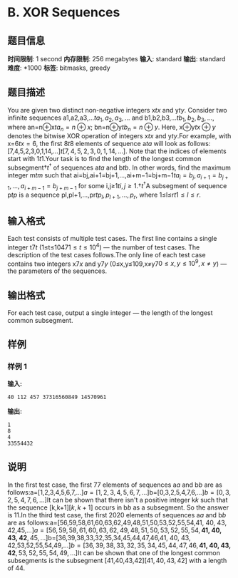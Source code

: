 # B. XOR Sequences

## 题目信息

**时间限制**: 1 second
**内存限制**: 256 megabytes
**输入**: standard
**输出**: standard
**难度**: *1000
**标签**: bitmasks, greedy

## 题目描述

You are given two distinct non-negative integers x$t$$x$ and y$t$$y$. Consider two infinite sequences a1,a2,a3,…$t$$a_1, a_2, a_3, \ldots$ and b1,b2,b3,…$t$$b_1, b_2, b_3, \ldots$, where an=n⊕x$t$$a_n = n \oplus x$; bn=n⊕y$t$$b_n = n \oplus y$. Here, x⊕y$t$$x \oplus y$ denotes the bitwise XOR operation of integers x$t$$x$ and y$t$$y$.For example, with x=6$t$$x = 6$, the first 8$t$$8$ elements of sequence a$t$$a$ will look as follows: [7,4,5,2,3,0,1,14,…]$t$$[7, 4, 5, 2, 3, 0, 1, 14, \ldots]$. Note that the indices of elements start with 1$t$$1$.Your task is to find the length of the longest common subsegment†$t$$^\dagger$ of sequences a$t$$a$ and b$t$$b$. In other words, find the maximum integer m$t$$m$ such that ai=bj,ai+1=bj+1,…,ai+m−1=bj+m−1$t$$a_i = b_j, a_{i + 1} = b_{j + 1}, \ldots, a_{i + m - 1} = b_{j + m - 1}$ for some i,j≥1$t$$i, j \ge 1$.†$t$$^\dagger$A subsegment of sequence p$t$$p$ is a sequence pl,pl+1,…,pr$t$$p_l,p_{l+1},\ldots,p_r$, where 1≤l≤r$t$$1 \le l \le r$.

## 输入格式

Each test consists of multiple test cases. The first line contains a single integer t$7$$t$ (1≤t≤104$7$$1 \le t \le 10^4$) — the number of test cases. The description of the test cases follows.The only line of each test case contains two integers x$7$$x$ and y$7$$y$ (0≤x,y≤109,x≠y$7$$0 \le x, y \le 10^9, x \neq y$) — the parameters of the sequences.

## 输出格式

For each test case, output a single integer — the length of the longest common subsegment.

## 样例

### 样例 1

**输入:**
```
40 112 457 37316560849 14570961
```

**输出:**
```
1
8
4
33554432
```

## 说明

In the first test case, the first 7$7$ elements of sequences a$a$ and b$b$ are as follows:a=[1,2,3,4,5,6,7,…]$a = [1, 2, 3, 4, 5, 6, 7,\ldots]$b=[0,3,2,5,4,7,6,…]$b = [0, 3, 2, 5, 4, 7, 6,\ldots]$It can be shown that there isn't a positive integer k$k$ such that the sequence [k,k+1]$[k, k + 1]$ occurs in b$b$ as a subsegment. So the answer is 1$1$.In the third test case, the first 20$20$ elements of sequences a$a$ and b$b$ are as follows:a=[56,59,58,61,60,63,62,49,48,51,50,53,52,55,54,41, 40, 43, 42,45,…]$a = [56, 59, 58, 61, 60, 63, 62, 49, 48, 51, 50, 53, 52, 55, 54, \textbf{41, 40, 43, 42}, 45, \ldots]$b=[36,39,38,33,32,35,34,45,44,47,46,41, 40, 43, 42,53,52,55,54,49,…]$b = [36, 39, 38, 33, 32, 35, 34, 45, 44, 47, 46, \textbf{41, 40, 43, 42}, 53, 52, 55, 54, 49, \ldots]$It can be shown that one of the longest common subsegments is the subsegment [41,40,43,42]$[41, 40, 43, 42]$ with a length of 4$4$.
